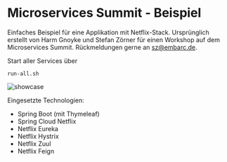 # Microservices Summit - Beispiel

Einfaches Beispiel für eine Applikation mit Netflix-Stack. 
Ursprünglich erstellt von Harm Gnoyke und Stefan Zörner für einen Workshop auf dem Microservices Summit. 
Rückmeldungen gerne an sz@embarc.de.

Start aller Services über <pre><code>run-all.sh</code></pre>

![showcase](showcaseHome_klein.png)

Eingesetzte Technologien:

* Spring Boot (mit Thymeleaf)
* Spring Cloud Netflix
* Netflix Eureka
* Netflix Hystrix
* Netflix Zuul
* Netflix Feign
